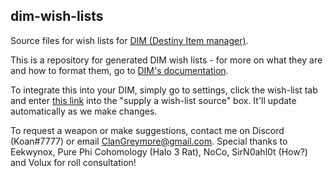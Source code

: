 ## dim-wish-lists
Source files for wish lists for [DIM (Destiny Item manager)](https://github.com/DestinyItemManager).

This is a repository for generated DIM wish lists - for more on what they are and how to format them, go to [DIM's documentation](https://github.com/DestinyItemManager/DIM/blob/master/docs/COMMUNITY_CURATIONS.md).

To integrate this into your DIM, simply go to settings, click the wish-list tab and enter [this link](https://raw.githubusercontent.com/ClanGreymore/dim-wish-lists/main/PvP_PvE_Wishlist.txt) into the "supply a wish-list source" box. It'll update automatically as we make changes.

To request a weapon or make suggestions, contact me on Discord (Koan#7777) or email ClanGreymore@gmail.com.
Special thanks to Eekwynox, Pure Phi Cohomology (Halo 3 Rat), NoCo, SirN0ahl0t (How?) and Volux for roll consultation!
